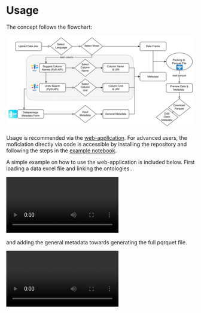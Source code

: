 # Usage

The concept follows the flowchart:

![flowchart](../trailpack.drawio.png)

Usage is recommended via the [web-application](https://trailpack.streamlit.app/). 
For advanced users, the moficiation directly via code is accessible by installing the repository and following the steps in the [example notebook](https://github.com/TimoDiepers/trailpack/blob/main/examples/example_packing.ipynb).

A simple example on how to use the web-application is included below. First loading a data excel file and linking the ontologies...

![](../uploading_and_ontology_streamlit-streamlit_app-2025-10-17-08-10-31.webm)

and adding the general metadata towards generating the full pqrquet file.

![](../general_metadata_to_download_streamlit-streamlit_app-2025-10-17-08-10-00.webm)
